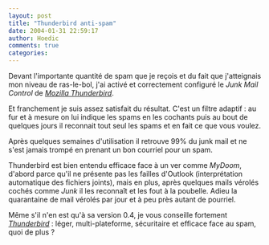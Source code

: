 ```yaml
---
layout: post
title: "Thunderbird anti-spam"
date: 2004-01-31 22:59:17
author: Hoedic
comments: true
categories: 
---
```



Devant l'importante quantité de spam que je reçois et du fait que j'atteignais mon niveau de ras-le-bol, j'ai activé et correctement configuré le *Junk Mail Control* de *[Mozilla Thunderbird](http://www.mozilla.org/projects/thunderbird/)*.

Et franchement je suis assez satisfait du résultat. C'est un filtre adaptif : au fur et à mesure on lui indique les spams en les cochants puis au bout de quelques jours il reconnait tout seul les spams et en fait ce que vous voulez.

Après quelques semaines d'utilisation il retrouve 99% du junk mail et ne s'est jamais trompé en prenant un bon courriel pour un spam.

Thunderbird est bien entendu efficace face à un ver comme *MyDoom*, d'abord parce qu'il ne présente pas les failles d'Outlook (interprétation automatique des fichiers joints), mais en plus, après quelques mails vérolés cochés comme *Junk* il les reconnaît et les fout à la poubelle. Adieu la quarantaine de mail vérolés par jour et à peu près autant de pourriel.

Même s'il n'en est qu'à sa version 0.4, je vous conseille fortement *[Thunderbird](http://www.mozilla.org/projects/thunderbird/)* : léger, multi-plateforme, sécuritaire et efficace face au spam, quoi de plus ?